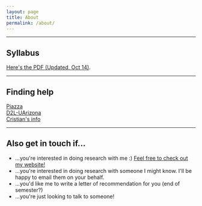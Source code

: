 ```yaml
---
layout: page
title: About
permalink: /about/
---
```



___


## Syllabus
<a href="https://dmf2021.github.io/Fall 2021 INFO 523_Oct14_V2.pdf" target="_blank">Here's the PDF (Updated, Oct 14)</a>.



___


## Finding help <a name="part3"></a>
<a href="https://piazza.com/arizona/fall2021/info523/home" target="_blank">Piazza</a><br />
<a href="https://d2l.arizona.edu/d2l/home/1088245" target="_blank">D2L-UArizona</a><br />
<a href="http://cromanpa94.github.io/cromanpa/contact/" target="_blank">Cristian's info</a><br />

___



## Also get in touch if... <a name="part4"></a>
- ...you're interested in doing research with me :) <a href="http://cromanpa94.github.io/cromanpa/articles/" target="_blank">Feel free to check out my website!</a>
- ...you're interested in doing research with someone I might know. I'll be happy to email them on your behalf.
- ...you'd like me to write a letter of recommendation for you (end of semester?)
- ...you're just looking to talk to someone!




